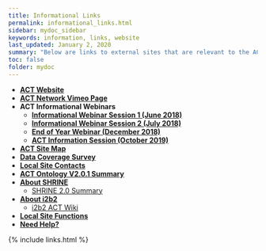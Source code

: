```yaml
---
title: Informational Links
permalink: informational_links.html
sidebar: mydoc_sidebar
keywords: information, links, website
last_updated: January 2, 2020
summary: "Below are links to external sites that are relevant to the ACT Network. Please contact Paige Ottmar if you would like to suggest additions to this page."
toc: false
folder: mydoc
---
```

* [**ACT Website**](https://www.actnetwork.us/national)
* [**ACT Network Vimeo Page**](https://vimeo.com/actnetwork)
* **ACT Informational Webinars**
  * [**Informational Webinar Session 1 (June 2018)**](https://www.youtube.com/watch?v=NMJG9_Vi0PE&feature=youtu.be)
  * [**Informational Webinar Session 2 (July 2018)**](https://www.youtube.com/watch?v=OtX7ECRW_VY&feature=youtu.be)
  * [**End of Year Webinar (December 2018)**](https://www.youtube.com/watch?v=UKMIQyYRl_w&feature=youtu.be)
  * [**ACT Information Session (October 2019)**](https://vimeo.com/373214480)
* [**ACT Site Map**](https://www.actnetwork.us/Global/FileLib/PDFs/ACT_Geographic_Map.pdf)
* [**Data Coverage Survey**](https://www.actnetwork.us/Global/FileLib/PDFs/ACT_Data_Coverage_Survey.pdf)
* [**Local Site Contacts**](https://www.actnetwork.us/national/act-local-landing-pages-46EU-1434P4.html)
* [**ACT Ontology V2.0.1 Summary**](https://www.actnetwork.us/Global/FileLib/PDFs/ACT_ONTOLOGY_V2.0.1_final.pdf)
* [**About SHRINE**](https://catalyst.harvard.edu/services/shrine/)
    * [SHRINE 2.0 Summary](https://www.actnetwork.us/Global/FileLib/PDFs/SHRINE_2_0_update_summary.pdf)
* [**About i2b2**](https://www.i2b2.org/about/)
    * [i2b2 ACT Wiki](https://community.i2b2.org/wiki/display/ACT/Accrual+to+Clinical+Trials+i2b2+Community+Wiki)
* [**Local Site Functions**](https://docs.google.com/spreadsheets/d/1-PkGdRpKXdT_NjzBMmUMBtD7DACM00bpgFei4c3W4GQ/edit?usp=sharing)
* [**Need Help?**](/ACT-test/help.html)

{% include links.html %}
